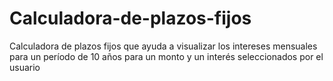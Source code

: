 # Calculadora-de-plazos-fijos
Calculadora de plazos fijos que ayuda a visualizar los intereses mensuales para un período de 10 años para un monto y un interés seleccionados por el usuario
